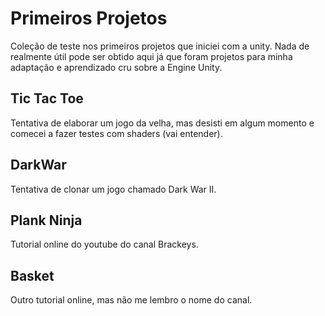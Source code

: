 # Primeiros Projetos
Coleção de teste nos primeiros projetos que iniciei com a unity. Nada de realmente útil pode ser obtido aqui já que foram projetos para minha adaptação e aprendizado cru sobre a Engine Unity.
## Tic Tac Toe
Tentativa de elaborar um jogo da velha, mas desisti em algum momento e comecei a fazer testes com shaders (vai entender).
## DarkWar
Tentativa de clonar um jogo chamado Dark War II.
## Plank Ninja
Tutorial online do youtube do canal Brackeys.
## Basket
Outro tutorial online, mas não me lembro o nome do canal.